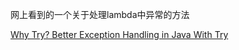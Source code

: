 网上看到的一个关于处理lambda中异常的方法

[Why Try? Better Exception Handling in Java With Try](https://dzone.com/articles/why-try-better-exception-handling-in-java-with-try)
